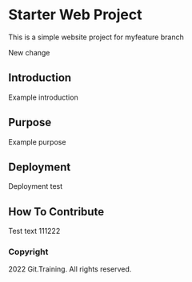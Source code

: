 # Starter Web Project

This is a simple website project for myfeature branch

New change

## Introduction

Example introduction

## Purpose

Example purpose

## Deployment

Deployment test

## How To Contribute

Test text 111222

### Copyright

2022 Git.Training. All rights reserved.